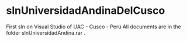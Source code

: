 # slnUniversidadAndinaDelCusco
First sln on Visual Studio of UAC - Cusco - Perú
All documents are in the folder slnUniversidadAndina.rar .
